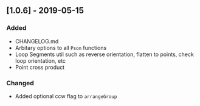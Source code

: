 ## [1.0.6] - 2019-05-15
### Added
- CHANGELOG.md
- Arbitary options to all `Pson` functions
- Loop Segments util such as reverse orientation, flatten to points, check loop orientation, etc
- Point cross product

### Changed
- Added optional ccw flag to `arrangeGroup`
